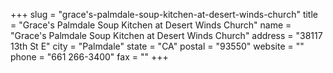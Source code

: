 +++
slug = "grace's-palmdale-soup-kitchen-at-desert-winds-church"
title = "Grace's Palmdale Soup Kitchen at Desert Winds Church"
name = "Grace's Palmdale Soup Kitchen at Desert Winds Church"
address = "38117 13th St E"
city = "Palmdale"
state = "CA"
postal = "93550"
website = ""
phone = "661 266-3400"
fax = ""
+++
